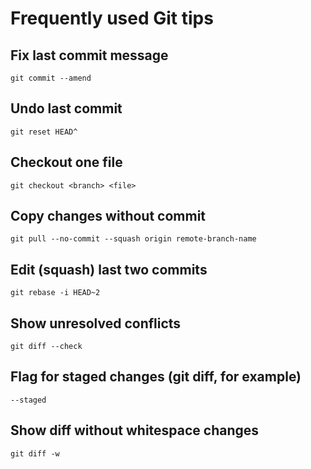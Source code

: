 # Frequently used Git tips

## Fix last commit message
```
git commit --amend
```

## Undo last commit
```
git reset HEAD^
```

## Checkout one file
```
git checkout <branch> <file>
```

## Copy changes without commit
```
git pull --no-commit --squash origin remote-branch-name
```

## Edit (squash) last two commits
```
git rebase -i HEAD~2
```

## Show unresolved conflicts
```
git diff --check
```

## Flag for staged changes (git diff, for example)
```
--staged
```

## Show diff without whitespace changes
```
git diff -w
```

